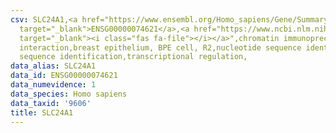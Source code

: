 ```yaml
---
csv: SLC24A1,<a href="https://www.ensembl.org/Homo_sapiens/Gene/Summary?db=core;g=ENSG00000074621"
  target="_blank">ENSG00000074621</a>,<a href="https://www.ncbi.nlm.nih.gov/pubmed/22863008"
  target="_blank"><i class="fas fa-file"></i></a>",chromatin immunoprecipitation assay,direct
  interaction,breast epithelium, BPE cell, R2,nucleotide sequence identification,nucleotide
  sequence identification,transcriptional regulation,
data_alias: SLC24A1
data_id: ENSG00000074621
data_numevidence: 1
data_species: Homo sapiens
data_taxid: '9606'
title: SLC24A1
---
```

